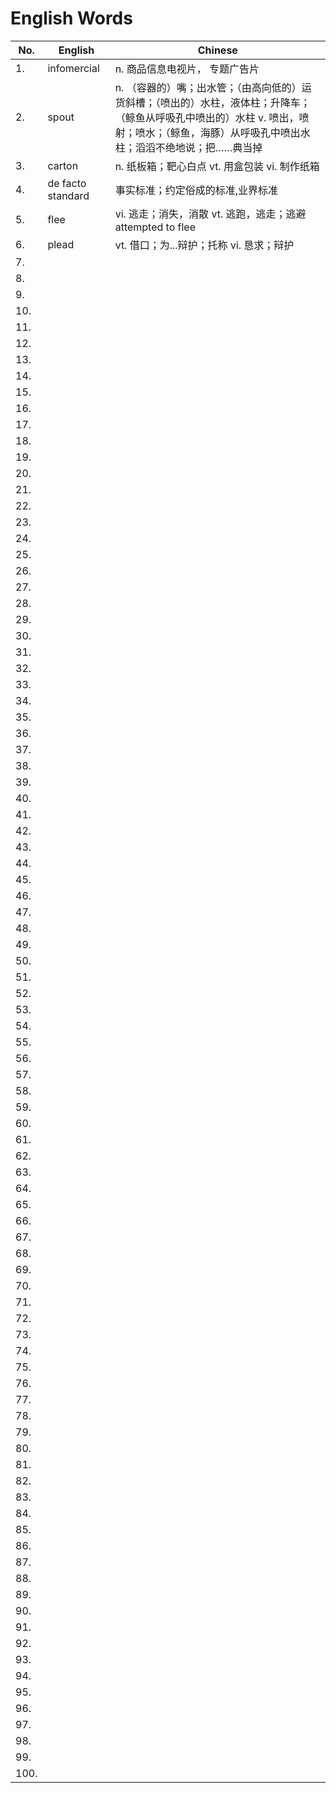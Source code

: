 

# English Words

| No. | English | Chinese |
| ------ | ------ | ------ |
| 1.  |  infomercial | n. 商品信息电视片， 专题广告片 |
| 2.  |   spout | n. （容器的）嘴；出水管；（由高向低的）运货斜槽；（喷出的）水柱，液体柱；升降车；（鲸鱼从呼吸孔中喷出的）水柱 v. 喷出，喷射；喷水；（鲸鱼，海豚）从呼吸孔中喷出水柱；滔滔不绝地说；把……典当掉 |
| 3.  |   carton | n. 纸板箱；靶心白点 vt. 用盒包装 vi. 制作纸箱 |
| 4.  |  de facto standard  | 事实标准；约定俗成的标准,业界标准 |
| 5.  | flee  |  vi. 逃走；消失，消散 vt. 逃跑，逃走；逃避  attempted to flee  |
| 6.  | plead  |  vt. 借口；为...辩护；托称 vi. 恳求；辩护 |
| 7.  |   |  |
| 8.  |   |  |
| 9.  |   |  |
| 10.  |   |  |
| 11.  |   |  |
| 12.  |   |  |
| 13.  |   |  |
| 14.  |   |  |
| 15.  |   |  |
| 16.  |   |  |
| 17.  |   |  |
| 18.  |   |  |
| 19.  |   |  |
| 20.  |   |  |
| 21.  |   |  |
| 22.  |   |  |
| 23.  |   |  |
| 24.  |   |  |
| 25.  |   |  |
| 26.  |   |  |
| 27.  |   |  |
| 28.  |   |  |
| 29.  |   |  |
| 30.  |   |  |
| 31.  |   |  |
| 32.  |   |  |
| 33.  |   |  |
| 34.  |   |  |
| 35.  |   |  |
| 36.  |   |  |
| 37.  |   |  |
| 38.  |   |  |
| 39.  |   |  |
| 40.  |   |  |
| 41.  |   |  |
| 42.  |   |  |
| 43.  |   |  |
| 44.  |   |  |
| 45.  |   |  |
| 46.  |   |  |
| 47.  |   |  |
| 48.  |   |  |
| 49.  |   |  |
| 50.  |   |  |
| 51.  |   |  |
| 52.  |   |  |
| 53.  |   |  |
| 54.  |   |  |
| 55.  |   |  |
| 56.  |   |  |
| 57.  |   |  |
| 58.  |   |  |
| 59.  |   |  |
| 60.  |   |  |
| 61.  |   |  |
| 62.  |   |  |
| 63.  |   |  |
| 64.  |   |  |
| 65.  |   |  |
| 66.  |   |  |
| 67.  |   |  |
| 68.  |   |  |
| 69.  |   |  |
| 70.  |   |  |
| 71.  |   |  |
| 72.  |   |  |
| 73.  |   |  |
| 74.  |   |  |
| 75.  |   |  |
| 76.  |   |  |
| 77.  |   |  |
| 78.  |   |  |
| 79.  |   |  |
| 80.  |   |  |
| 81.  |   |  |
| 82.  |   |  |
| 83.  |   |  |
| 84.  |   |  |
| 85.  |   |  |
| 86.  |   |  |
| 87.  |   |  |
| 88.  |   |  |
| 89.  |   |  |
| 90.  |   |  |
| 91.  |   |  |
| 92.  |   |  |
| 93.  |   |  |
| 94.  |   |  |
| 95.  |   |  |
| 96.  |   |  |
| 97.  |   |  |
| 98.  |   |  |
| 99.  |   |  |
| 100.  |   |  |
